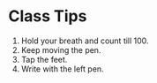 # Class Tips

1. Hold your breath and count till 100.
2. Keep moving the pen.
3. Tap the feet.
4. Write with the left pen.